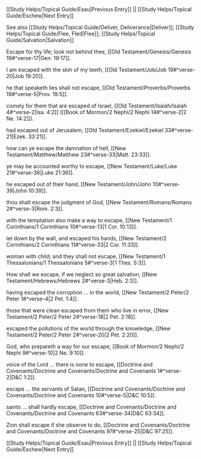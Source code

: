 [[Study Helps/Topical Guide/Esau|Previous Entry]]  ||  [[Study Helps/Topical Guide/Eschew|Next Entry]]

 See also [[Study Helps/Topical Guide/Deliver, Deliverance|Deliver]]; [[Study Helps/Topical Guide/Flee, Fled|Flee]]; [[Study Helps/Topical Guide/Salvation|Salvation]]

 Escape for thy life; look not behind thee, [[Old Testament/Genesis/Genesis 19#^verse-17|Gen. 19:17]].

 I am escaped with the skin of my teeth, [[Old Testament/Job/Job 19#^verse-20|Job 19:20]].

 he that speaketh lies shall not escape, [[Old Testament/Proverbs/Proverbs 19#^verse-5|Prov. 19:5]].

 comely for them that are escaped of Israel, [[Old Testament/Isaiah/Isaiah 4#^verse-2|Isa. 4:2]] ([[Book of Mormon/2 Nephi/2 Nephi 14#^verse-2|2 Ne. 14:2]]).

 had escaped out of Jerusalem, [[Old Testament/Ezekiel/Ezekiel 33#^verse-21|Ezek. 33:21]].

 how can ye escape the damnation of hell, [[New Testament/Matthew/Matthew 23#^verse-33|Matt. 23:33]].

 ye may be accounted worthy to escape, [[New Testament/Luke/Luke 21#^verse-36|Luke 21:36]].

 he escaped out of their hand, [[New Testament/John/John 10#^verse-39|John 10:39]].

 thou shalt escape the judgment of God, [[New Testament/Romans/Romans 2#^verse-3|Rom. 2:3]].

 with the temptation also make a way to escape, [[New Testament/1 Corinthians/1 Corinthians 10#^verse-13|1 Cor. 10:13]].

 let down by the wall, and escaped his hands, [[New Testament/2 Corinthians/2 Corinthians 11#^verse-33|2 Cor. 11:33]].

 woman with child; and they shall not escape, [[New Testament/1 Thessalonians/1 Thessalonians 5#^verse-3|1 Thes. 5:3]].

 How shall we escape, if we neglect so great salvation, [[New Testament/Hebrews/Hebrews 2#^verse-3|Heb. 2:3]].

 having escaped the corruption ... in the world, [[New Testament/2 Peter/2 Peter 1#^verse-4|2 Pet. 1:4]].

 those that were clean escaped from them who live in error, [[New Testament/2 Peter/2 Peter 2#^verse-18|2 Pet. 2:18]].

 escaped the pollutions of the world through the knowledge, [[New Testament/2 Peter/2 Peter 2#^verse-20|2 Pet. 2:20]].

 God, who prepareth a way for our escape, [[Book of Mormon/2 Nephi/2 Nephi 9#^verse-10|2 Ne. 9:10]].

 voice of the Lord ... there is none to escape, [[Doctrine and Covenants/Doctrine and Covenants/Doctrine and Covenants 1#^verse-2|D&C 1:2]].

 escape ... the servants of Satan, [[Doctrine and Covenants/Doctrine and Covenants/Doctrine and Covenants 10#^verse-5|D&C 10:5]].

 saints ... shall hardly escape, [[Doctrine and Covenants/Doctrine and Covenants/Doctrine and Covenants 63#^verse-34|D&C 63:34]].

 Zion shall escape if she observe to do, [[Doctrine and Covenants/Doctrine and Covenants/Doctrine and Covenants 97#^verse-25|D&C 97:25]].

[[Study Helps/Topical Guide/Esau|Previous Entry]]  ||  [[Study Helps/Topical Guide/Eschew|Next Entry]]